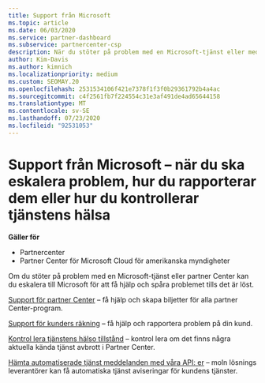 ```yaml
---
title: Support från Microsoft
ms.topic: article
ms.date: 06/03/2020
ms.service: partner-dashboard
ms.subservice: partnercenter-csp
description: När du stöter på problem med en Microsoft-tjänst eller med partner Center kan du eskalera till Microsoft för att få hjälp och spåra problemet tills det är löst.
author: Kim-Davis
ms.author: kimnich
ms.localizationpriority: medium
ms.custom: SEOMAY.20
ms.openlocfilehash: 2531534106f421e7378f1f3f0b29361792b4a4ac
ms.sourcegitcommit: c4f2561fb7f224554c31e3af491de4ad65644158
ms.translationtype: MT
ms.contentlocale: sv-SE
ms.lasthandoff: 07/23/2020
ms.locfileid: "92531053"
---
```

# <a name="support-from-microsoft---when-to-escalate-issues-how-to-report-them-or-how-to-check-service-health"></a>Support från Microsoft – när du ska eskalera problem, hur du rapporterar dem eller hur du kontrollerar tjänstens hälsa

**Gäller för**

- Partnercenter
- Partner Center för Microsoft Cloud för amerikanska myndigheter

Om du stöter på problem med en Microsoft-tjänst eller partner Center kan du eskalera till Microsoft för att få hjälp och spåra problemet tills det är löst.

[Support för partner Center](report-problems-with-partner-center.md) – få hjälp och skapa biljetter för alla partner Center-program.

[Support för kunders räkning](report-problems-on-behalf-of-a-customer.md) – få hjälp och rapportera problem på din kund.

[Kontrol lera tjänstens hälso tillstånd](check-service-health.md) – kontrol lera om det finns några aktuella kända tjänst avbrott i Partner Center.

[Hämta automatiserade tjänst meddelanden med våra API: er](get-automated-service-notifications-with-our-apis.md) – moln lösnings leverantörer kan få automatiska tjänst aviseringar för kundens tjänster.


 

 



